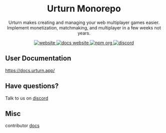 <h1 align="center">
Urturn Monorepo
</h1>

<p align="center">Urturn makes creating and managing your web multiplayer games easier. Implement monetization, matchmaking, and multiplayer in a few weeks not years.</p>

<p align="center">
  <a href="https://www.urturn.app">
    <img alt="website" src="https://img.shields.io/website-up-down-green-red/https/urturn.app.svg"/>
  </a>
  <a href="https://docs.urturn.app">
    <img alt="docs website" src="https://img.shields.io/website-up-down-green-red/https/docs.urturn.app.svg"/>
  </a>
  <a href="https://www.npmjs.com/org/urturn">
    <img alt="npm org" src="https://img.shields.io/badge/npm-urturn-green.svg"/>
  </a>
  <a href="https://discord.gg/myWacjdb5S">
    <img alt="discord" src="https://badgen.net/badge/icon/discord?icon=discord&label"/>
  </a>
</p>

## User Documentation
https://docs.urturn.app/

## Have questions?

Talk to us on [discord](https://discord.gg/myWacjdb5S)

## Misc

contributor [docs](https://docs.google.com/document/d/1C5VCiNZEYpNmNItgmS53FOrZrA--SPJt-oCrYwC_kEU/edit?usp=sharing)
